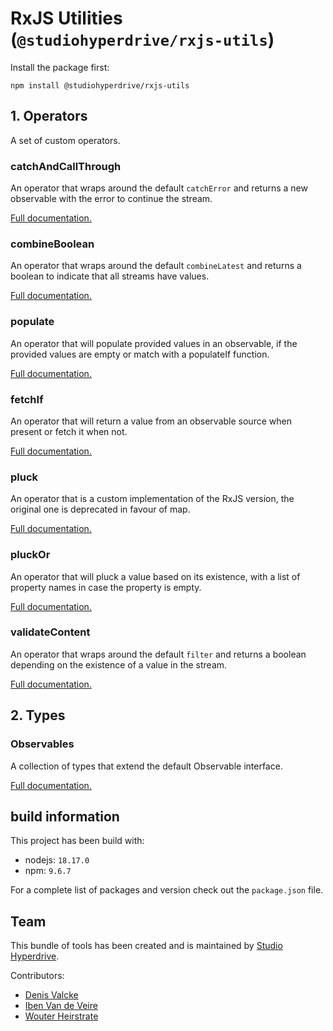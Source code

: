 # RxJS Utilities (`@studiohyperdrive/rxjs-utils`)

Install the package first:
```shell
npm install @studiohyperdrive/rxjs-utils
```

## 1. Operators

A set of custom operators.

### catchAndCallThrough
An operator that wraps around the default `catchError` and returns a new observable with the error to continue the stream.

[Full documentation.](./docs/operators/catch-and-call-through/catch-and-call-through.operator.md)

### combineBoolean
An operator that wraps around the default `combineLatest` and returns a boolean to indicate that all streams have values.

[Full documentation.](./docs/operators/combine-boolean/combine-boolean.operator.md)


### populate
An operator that will populate provided values in an observable, if the provided values are empty or match with a populateIf function.

[Full documentation.](./docs/operators/populate/populate.operator.md)

### fetchIf
An operator that will return a value from an observable source when present or fetch it when not.

[Full documentation.](./docs/operators/fetch-if/fetch-if.operator.md)

### pluck
An operator that is a custom implementation of the RxJS version, the original one is deprecated in favour of map.

[Full documentation.](./docs/operators/pluck/pluck.operator.md)

### pluckOr
An operator that will pluck a value based on its existence, with a list of property names in case the property is empty.

[Full documentation.](./docs/operators/pluck-or/pluck-or.operator.md)

### validateContent
An operator that wraps around the default `filter` and returns a boolean depending on the existence of a value in the stream.

[Full documentation.](./docs/operators/validate-content/validate-content.operator.md)

## 2. Types

### Observables
A collection of types that extend the default Observable interface.

[Full documentation.](./docs/types/observable/observable.types.md)

## build information
This project has been build with:
- nodejs: `18.17.0`
- npm: `9.6.7`

For a complete list of packages and version check out the `package.json` file.

## Team

This bundle of tools has been created and is maintained by [Studio Hyperdrive](https://studiohyperdrive.be).

Contributors:
- [Denis Valcke](https://github.com/DenisValcke)
- [Iben Van de Veire](https://github.com/IbenTesara)
- [Wouter Heirstrate](https://github.com/WHeirstrate)
